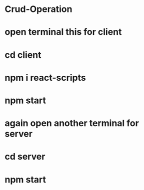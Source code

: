 # Crud-Operation
# open terminal this for client
# cd client 
# npm i react-scripts
# npm start
# again open another terminal for server
# cd server
# npm start
